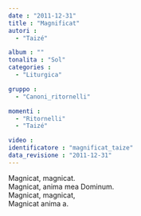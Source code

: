 ```yaml
---
date : "2011-12-31"
title : "Magnificat"
autori : 
  - "Taizé"

album : ""
tonalita : "Sol"
categories : 
  - "Liturgica"

gruppo : 
  - "Canoni_ritornelli"

momenti : 
  - "Ritornelli"
  - "Taizé"

video : 
identificatore : "magnificat_taize"
data_revisione : "2011-12-31"
---
```

  
  
Magnicat, magnicat.   
Magnicat, anima mea Dominum.  
Magnicat, magnicat,   
Magnicat anima a.  
  
  
  
